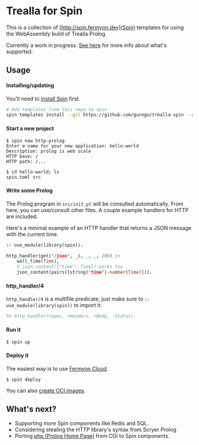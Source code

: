 # Trealla for Spin

This is a collection of [http://spin.fermyon.dev](Spin) templates for using the WebAssembly build of Trealla Prolog.

Currently a work in progress. [See here](https://github.com/guregu/trealla#spin-components) for more info about what's supported.

## Usage

#### Installing/updating

You'll need to [install Spin](https://developer.fermyon.com/spin/install) first.

```bash
# Add templates from this repo to Spin
spin templates install --git https://github.com/guregu/trealla-spin --update
```

#### Start a new project

```console
$ spin new http-prolog
Enter a name for your new application: hello-world
Description: prolog is web scale
HTTP base: /
HTTP path: /...

$ cd hello-world; ls 
spin.toml src
```

#### Write some Prolog

The Prolog program in `src/init.pl` will be consulted automatically.
From here, you can use/consult other files. A couple example handlers for HTTP are included.

Here's a minimal example of an HTTP handler that returns a JSON message with the current time.

```prolog
:- use_module(library(spin)).

http_handler(get("/json", _), _, _, 200) :-
	wall_time(Time),
	% json_content({"time": Time}) works too
	json_content(pairs([string("time")-number(Time)])).
```

#### http_handler/4

`http_handler/4` is a multifile predicate, just make sure to `:- use_module(library(spin))` to import it.

```prolog
%% http_handler(+Spec, +Headers, +Body, -Status).
```

#### Run it

```console
$ spin up
```

#### Deploy it

The easiest way is to use [Fermyon Cloud](http://cloud.fermyon.com).

```console
$ spin deploy
```

You can also [create OCI images](https://developer.fermyon.com/spin/spin-oci).

## What's next?

- Supporting more Spin components like Redis and SQL.
- Considering stealing the HTTP library's syntax from Scryer Prolog
- Porting [php (Prolog Home Page)](http://github.com/guregu/php) from CGI to Spin components.

